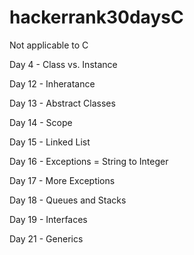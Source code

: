 # hackerrank30daysC

Not applicable to C

Day 4 - Class vs. Instance

Day 12 - Inheratance

Day 13 - Abstract Classes

Day 14 - Scope

Day 15 - Linked List

Day 16 - Exceptions = String to Integer

Day 17 - More Exceptions

Day 18 - Queues and Stacks

Day 19 - Interfaces

Day 21 - Generics


